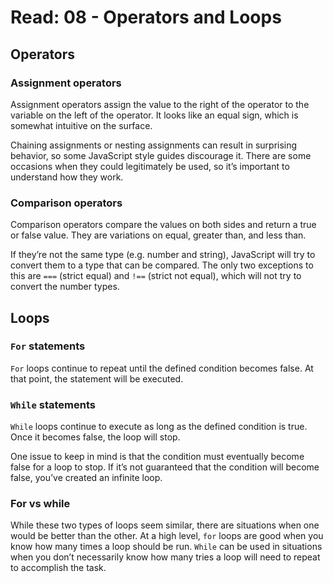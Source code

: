 # Read: 08 - Operators and Loops

## Operators

### Assignment operators

Assignment operators assign the value to the right of the operator to the variable on the left of the operator. It looks like an equal sign, which is somewhat intuitive on the surface.

Chaining assignments or nesting assignments can result in surprising behavior, so some JavaScript style guides discourage it.  There are some occasions when they could legitimately be used, so it’s important to understand how they work.

### Comparison operators

Comparison operators compare the values on both sides and return a true or false value. They are variations on equal, greater than, and less than.

If they’re not the same type (e.g. number and string), JavaScript will try to convert them to a type that can be compared. The only two exceptions to this are `===` (strict equal) and `!==` (strict not equal), which will not try to convert the number types.

## Loops

### `For` statements

`For` loops continue to repeat until the defined condition becomes false. At that point, the statement will be executed.

### `While` statements

`While` loops continue to execute as long as the defined condition is true. Once it becomes false, the loop will stop.

One issue to keep in mind is that the condition must eventually become false for a loop to stop. If it’s not guaranteed that the condition will become false, you’ve created an infinite loop.

### For vs while

While these two types of loops seem similar, there are situations when one would be better than the other. At a high level, `for` loops are good when you know how many times a loop should be run. `While` can be used in situations when you don’t necessarily know how many tries a loop will need to repeat to accomplish the task.
